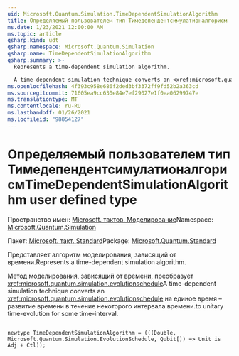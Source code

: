 ```yaml
---
uid: Microsoft.Quantum.Simulation.TimeDependentSimulationAlgorithm
title: Определяемый пользователем тип Тимедепендентсимулатионалгорисм
ms.date: 1/23/2021 12:00:00 AM
ms.topic: article
qsharp.kind: udt
qsharp.namespace: Microsoft.Quantum.Simulation
qsharp.name: TimeDependentSimulationAlgorithm
qsharp.summary: >-
  Represents a time-dependent simulation algorithm.

  A time-dependent simulation technique converts an <xref:microsoft.quantum.simulation.evolutionschedule> to unitary time-evolution for some time-interval.
ms.openlocfilehash: 4f393c958e686f2ded3bf3372ff9fd52b2a363cd
ms.sourcegitcommit: 71605ea9cc630e84e7ef29027e1f0ea06299747e
ms.translationtype: MT
ms.contentlocale: ru-RU
ms.lasthandoff: 01/26/2021
ms.locfileid: "98854127"
---
```

# <a name="timedependentsimulationalgorithm-user-defined-type"></a><span data-ttu-id="8ab25-102">Определяемый пользователем тип Тимедепендентсимулатионалгорисм</span><span class="sxs-lookup"><span data-stu-id="8ab25-102">TimeDependentSimulationAlgorithm user defined type</span></span>

<span data-ttu-id="8ab25-103">Пространство имен: [Microsoft. тактов. Моделирование](xref:Microsoft.Quantum.Simulation)</span><span class="sxs-lookup"><span data-stu-id="8ab25-103">Namespace: [Microsoft.Quantum.Simulation](xref:Microsoft.Quantum.Simulation)</span></span>

<span data-ttu-id="8ab25-104">Пакет: [Microsoft. такт. Standard](https://nuget.org/packages/Microsoft.Quantum.Standard)</span><span class="sxs-lookup"><span data-stu-id="8ab25-104">Package: [Microsoft.Quantum.Standard](https://nuget.org/packages/Microsoft.Quantum.Standard)</span></span>


<span data-ttu-id="8ab25-105">Представляет алгоритм моделирования, зависящий от времени.</span><span class="sxs-lookup"><span data-stu-id="8ab25-105">Represents a time-dependent simulation algorithm.</span></span>

<span data-ttu-id="8ab25-106">Метод моделирования, зависящий от времени, преобразует <xref:microsoft.quantum.simulation.evolutionschedule></span><span class="sxs-lookup"><span data-stu-id="8ab25-106">A time-dependent simulation technique converts an <xref:microsoft.quantum.simulation.evolutionschedule></span></span>
<span data-ttu-id="8ab25-107">на единое время – развитие времени в течение некоторого интервала времени.</span><span class="sxs-lookup"><span data-stu-id="8ab25-107">to unitary time-evolution for some time-interval.</span></span>

```qsharp

newtype TimeDependentSimulationAlgorithm = (((Double, Microsoft.Quantum.Simulation.EvolutionSchedule, Qubit[]) => Unit is Adj + Ctl));
```

